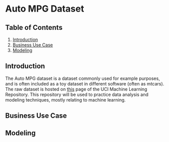 # Auto MPG Dataset

## Table of Contents
1. [Introduction](#introduction)
2. [Business Use Case](#business)
3. [Modeling](#modeling)

## Introduction

The Auto MPG dataset is a dataset commonly used for example purposes, and is often included as a toy dataset in different software 
(often as mtcars). The raw dataset is hosted on [this](https://archive.ics.uci.edu/ml/datasets/auto+mpg) page of the UCI Machine 
Learning Repository. This repository will be used to practice data analysis and modeling techniques, mostly relating to machine 
learning. 

## Business Use Case

## Modeling
